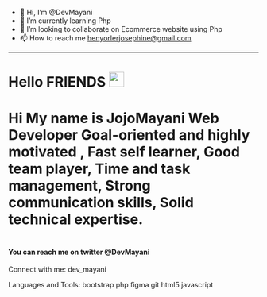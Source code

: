 - 👋 Hi, I’m @DevMayani
- 🌱 I’m currently learning Php
- 💞️ I’m looking to collaborate on Ecommerce website using Php
- 📫 How to reach me henyorlerjosephine@gmail.com
<!---
DevMayani/DevMayani is a ✨ special ✨ repository because its `README.md` (this file) appears on your GitHub profile.
You can click the Preview link to take a look at your changes.
--->


---

<h1>
  
  Hello FRIENDS
  <img src="https://media.giphy.com/media/hvRJCLFzcasrR4ia7z/giphy.gif" width="30px"/>
</h1>
<h1>
  Hi My name is JojoMayani
Web Developer
Goal-oriented and highly motivated , Fast self learner, Good team player, Time and task management, Strong communication skills, Solid technical expertise.
  <h1>
   <h4>
     You can reach me on twitter <span>@DevMayani</span>
    </h4>
    

Connect with me:
dev_mayani

Languages and Tools:
bootstrap php figma git html5 javascript 
